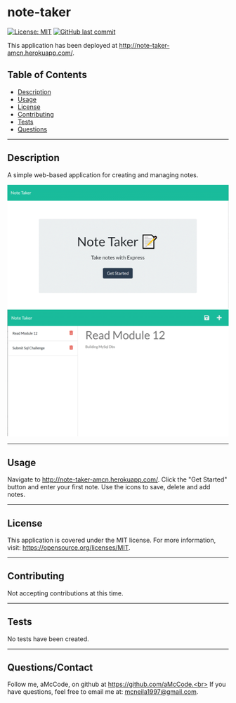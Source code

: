 
# note-taker

[![License: MIT](https://img.shields.io/badge/License-MIT-yellow.svg)](https://opensource.org/licenses/MIT) [![GitHub last commit](https://img.shields.io/github/last-commit/aMcCode/readme-generator?style=flat)]()

This application has been deployed at http://note-taker-amcn.herokuapp.com/.

## Table of Contents
* [Description](#Description)
* [Usage](#Usage)
* [License](#License)
* [Contributing](#Contributing)
* [Tests](#Tests)
* [Questions](#Questions)
***

## Description
A simple web-based application for creating and managing notes.

![Alt text](./public/assets/images/Landing.gif?raw=true "Landing Page")
<br>
![Alt text](./public/assets/images/Notes.gif?raw=true "Notes Page")

***

## Usage
Navigate to http://note-taker-amcn.herokuapp.com/. Click the "Get Started" button and enter your first note. Use the icons to save, delete and add notes.
***

## License
This application is covered under the MIT license. For more information, visit:
  https://opensource.org/licenses/MIT.
***

## Contributing
Not accepting contributions at this time.
***

## Tests
No tests have been created.
***

## Questions/Contact

Follow me, aMcCode, on github at https://github.com/aMcCode.<br>
If you have questions, feel free to email me at: mcneila1997@gmail.com.

